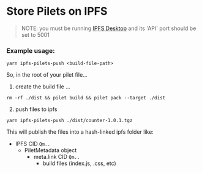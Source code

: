 # Store Pilets on IPFS

> NOTE: you must be running [IPFS Desktop](https://ipfs.tech/#install) and its 'API' port should be set to 5001

### Example usage:
```
yarn ipfs-pilets-push <build-file-path>
```

So, in the root of your pilet file...
1. create the build file ...

```
rm -rf ./dist && pilet build && pilet pack --target ./dist
```
2. push files to ipfs
```
yarn ipfs-pilets-push ./dist/counter-1.0.1.tgz
```

This will publish the files into a hash-linked ipfs folder like:

* IPFS CID `Qm..`
  * PiletMetadata object
    * meta.link CID `Qm..`
      * build files (index.js, .css, etc)

